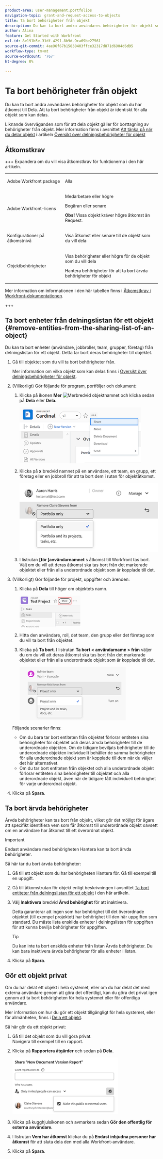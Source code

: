 ```yaml
---
product-area: user-management;portfolios
navigation-topic: grant-and-request-access-to-objects
title: Ta bort behörigheter från objekt
description: Du kan ta bort andra användares behörigheter för objekt som du har åtkomst till Dela. Att ta bort behörigheter från objekt är identiskt för alla objekt som kan delas.
author: Alina
feature: Get Started with Workfront
exl-id: 8e191b5e-31df-4291-8b9d-9ca69be27561
source-git-commit: 4ae96f67b15838403ffce32317d871d6904d6d95
workflow-type: tm+mt
source-wordcount: '767'
ht-degree: 0%

---
```


# Ta bort behörigheter från objekt

<!--Audited: 01/2024-->

Du kan ta bort andra användares behörigheter för objekt som du har åtkomst till Dela. Att ta bort behörigheter från objekt är identiskt för alla objekt som kan delas.

Liknande överväganden som för att dela objekt gäller för borttagning av behörigheter från objekt. Mer information finns i avsnittet [Att tänka på när du delar objekt](../../workfront-basics/grant-and-request-access-to-objects/sharing-permissions-on-objects-overview.md#consider) i artikeln [Översikt över delningsbehörigheter för objekt](../../workfront-basics/grant-and-request-access-to-objects/sharing-permissions-on-objects-overview.md)

## Åtkomstkrav

+++ Expandera om du vill visa åtkomstkrav för funktionerna i den här artikeln. 

<table style="table-layout:auto"> 
 <col> 
 <col> 
 <tbody> 
  <tr> 
   <td role="rowheader">Adobe Workfront package</td> 
   <td> <p>Alla </p> </td> 
  </tr> 
  <tr> 
   <td role="rowheader">Adobe Workfront-licens</td> 
   <td> <p>Medarbetare eller högre</p> 
   <p>Begäran eller senare</p>
   <p><strong>Obs!</strong> Vissa objekt kräver högre åtkomst än Request.</p>
   </td> 
  </tr> 
  <tr> 
   <td role="rowheader">Konfigurationer på åtkomstnivå</td> 
   <td> <p>Visa åtkomst eller senare till de objekt som du vill dela</p> </td> 
  </tr> 
  <tr> 
   <td role="rowheader">Objektbehörigheter</td> 
   <td> <p>Visa behörigheter eller högre för de objekt som du vill dela</p> <p>Hantera behörigheter för att ta bort ärvda behörigheter för objekt</p>  </td> 
  </tr>
 </tbody> 
</table>

Mer information om informationen i den här tabellen finns i [Åtkomstkrav i Workfront-dokumentationen](/help/quicksilver/administration-and-setup/add-users/access-levels-and-object-permissions/access-level-requirements-in-documentation.md).

+++

## Ta bort enheter från delningslistan för ett objekt {#remove-entities-from-the-sharing-list-of-an-object}

Du kan ta bort enheter (användare, jobbroller, team, grupper, företag) från delningslistan för ett objekt. Detta tar bort deras behörigheter till objektet.

1. Gå till objektet som du vill ta bort behörigheter från.

   Mer information om vilka objekt som kan delas finns i [Översikt över delningsbehörigheter för objekt](../../workfront-basics/grant-and-request-access-to-objects/sharing-permissions-on-objects-overview.md).

1. (Villkorligt) Gör följande för program, portföljer och dokument:

   1. Klicka på ikonen **Mer** ![Mer](assets/more-icon.png)bredvid objektnamnet och klicka sedan på **Dela** eller **Dela.**

      ![dela](assets/share-a-document-350x160.png)

   1. Klicka på **x** bredvid namnet på en användare, ett team, en grupp, ett företag eller en jobbroll för att ta bort dem i rutan för objektåtkomst.

      ![ta bort behörighet](assets/remove-permissions-on-portfolio.png)

   1. I listrutan **[för ]användarnamnet** s åtkomst till Workfront tas bort. Välj om du vill att deras åtkomst ska tas bort från det markerade objektet eller från alla underordnade objekt som är kopplade till det.

1. (Villkorligt) Gör följande för projekt, uppgifter och ärenden:

   1. Klicka på **Dela** till höger om objektets namn.

      ![dela](assets/new-share-button.png)
   1. Hitta den användare, roll, det team, den grupp eller det företag som du vill ta bort från objektet.
   1. Klicka på **Ta bort**.
I listrutan **Ta bort &lt; användarnamn > från** väljer du om du vill att deras åtkomst ska tas bort från det markerade objektet eller från alla underordnade objekt som är kopplade till det.

      ![ta bort](assets/remove-permissions-on-project-nwe-350x479.png)

   Följande scenarier finns:

   * Om du bara tar bort entiteten från objektet förlorar entiteten sina behörigheter för objektet och deras ärvda behörigheter till de underordnade objekten. Om de tidigare beviljats behörigheter till de underordnade objekten individuellt behåller de samma behörigheter för alla underordnade objekt som är kopplade till dem när du väljer det här alternativet.
   * Om du tar bort entiteten från objektet och alla underordnade objekt förlorar entiteten sina behörigheter till objektet och alla underordnade objekt, även när de tidigare fått individuell behörighet för varje underordnat objekt.

1. Klicka på **Spara**.

<!--
## Remove permissions from several objects in bulk

You can remove entities (users, job roles, teams, groups, companies) from several objects at a time when you bulk select them in a list.

>[!NOTE]
>
>You cannot view what access entities have for all the objects selected when you select them in bulk. You must know which entity you want to remove from the sharing of the objects selected before removing their permissions.

1. Go to the list of objects that you want to share.

   For information about which objects can be shared, see [Overview of sharing permissions on objects](../../workfront-basics/grant-and-request-access-to-objects/sharing-permissions-on-objects-overview.md).

1. Select several objects in the list, then click the **Share** icon ![share icon](assets/share-icon.png)at the top of the list. 
1. Type the name of the user, role, team, group, or company for which you want to remove the access in the **Edit `<Object Name>` access to** field. 
1. From the access drop-down menu, select **No Access**.

   ![remove in bulk](assets/no-access-option-removing-permissions-bulk-tasks-nwe-350x166.png)

1. In the `<User Name>`'s Workfront access will be removed from this drop-down menu, select whether you want their access to be removed just from the objects that you have selected, or from all other children objects associated with it.  
   The following scenarios exist:

   * If you remove the entity only from the object, that entity loses their permissions on the object, and their inherited permissions to the children objects. If they were previously granted permissions to the children items individually, they retain the same permissions on all children objects associated with it when you select this option.&nbsp;
   * If you remove the entity from the object and all the children objects, that entity loses their permissions to the object as well as all children objects, even when they were previously given individual permission on each child object.

   **Example:** Select whether to remove permissions to just the tasks you selected in a list, or to the issues and documents attached to the tasks as well.

   ![access](assets/remove-permissions-bulk-drop-down-for-attached-objects-nwe-350x96.png)

1. (Optional) To change permissions in bulk for several objects, select another level of sharing for the selected entity.

   For example, if they have Manage permissions, select Contribute or View instead. 

1. Click **Save**.

-->

## Ta bort ärvda behörigheter

Ärvda behörigheter kan tas bort från objekt, vilket gör det möjligt för ägare att specifikt identifiera vem som får åtkomst till underordnade objekt oavsett om en användare har åtkomst till ett överordnat objekt.

>[!IMPORTANT]
>
>Endast användare med behörigheten Hantera kan ta bort ärvda behörigheter.

Så här tar du bort ärvda behörigheter:

1. Gå till ett objekt som du har behörigheten Hantera för. Gå till exempel till en uppgift.
1. Gå till åtkomstrutan för objekt enligt beskrivningen i avsnittet [Ta bort entiteter från delningslistan för ett objekt](#remove-entities-from-the-sharing-list-of-an-object) i den här artikeln.
1. Välj **Inaktivera** bredvid **Ärvd behörighet** för att inaktivera.

   Detta garanterar att ingen som har behörighet till det överordnade objektet (till exempel projektet) har behörighet till den här uppgiften som standard. Du måste lista enskilda enheter i delningslistan för uppgiften för att kunna bevilja behörigheter för uppgiften.

   >[!TIP]
   >
   >Du kan inte ta bort enskilda enheter från listan Ärvda behörigheter. Du kan bara inaktivera ärvda behörigheter för alla enheter i listan.

1. Klicka på **Spara**. 

## Gör ett objekt privat

Om du har delat ett objekt i hela systemet, eller om du har delat det med externa användare genom att göra det offentligt, kan du göra det privat igen genom att ta bort behörigheten för hela systemet eller för offentliga användare. 

Mer information om hur du gör ett objekt tillgängligt för hela systemet, eller för allmänheten, finns i [Dela ett objekt](../../workfront-basics/grant-and-request-access-to-objects/share-an-object.md).

Så här gör du ett objekt privat:

1. Gå till det objekt som du vill göra privat.\
   Navigera till exempel till en rapport.
1. Klicka på **Rapportera åtgärder** och sedan på **Dela**.

   ![gör privat](assets/report-permissions-make-private-nwe-350x477.png)

1. Klicka på kugghjulsikonen och avmarkera sedan **Gör den offentlig för externa användare**.
1. I listrutan **Vem har åtkomst** klickar du på **Endast inbjudna personer har åtkomst** för att sluta dela den med alla Workfront-användare.
1. Klicka på **Spara**.
